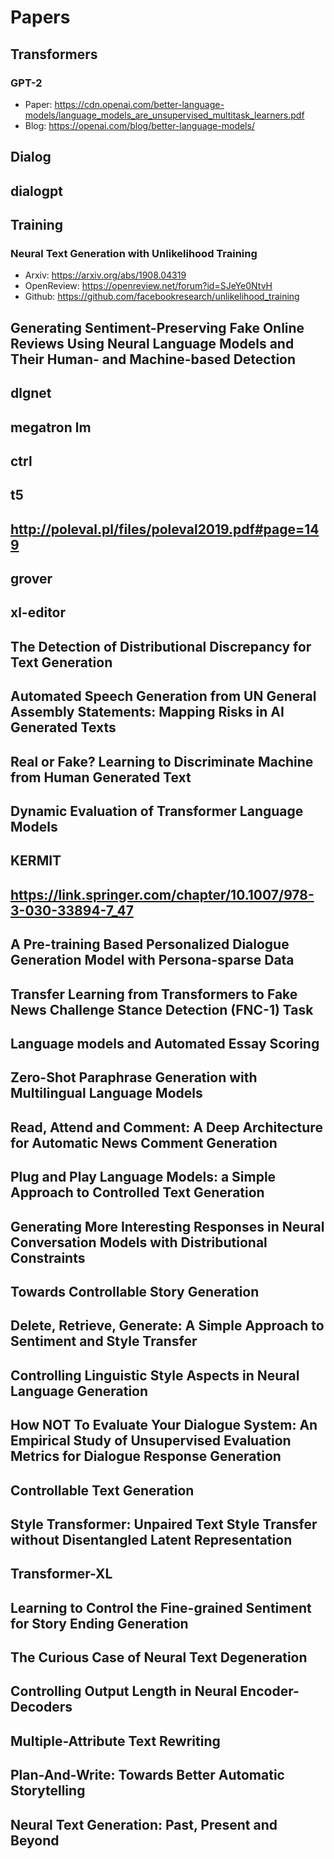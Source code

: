 # Papers

## Transformers

### GPT-2

-   Paper: https://cdn.openai.com/better-language-models/language_models_are_unsupervised_multitask_learners.pdf
-   Blog: https://openai.com/blog/better-language-models/

## Dialog

## dialogpt

## Training

### Neural Text Generation with Unlikelihood Training

-   Arxiv: https://arxiv.org/abs/1908.04319
-   OpenReview: https://openreview.net/forum?id=SJeYe0NtvH
-   Github: https://github.com/facebookresearch/unlikelihood_training

## Generating Sentiment-Preserving Fake Online Reviews Using Neural Language Models and Their Human- and Machine-based Detection

## dlgnet

## megatron lm

## ctrl

## t5

## http://poleval.pl/files/poleval2019.pdf#page=149

## grover

## xl-editor

## The Detection of Distributional Discrepancy for Text Generation

## Automated Speech Generation from UN General Assembly Statements: Mapping Risks in AI Generated Texts

## Real or Fake? Learning to Discriminate Machine from Human Generated Text

## Dynamic Evaluation of Transformer Language Models

## KERMIT

## https://link.springer.com/chapter/10.1007/978-3-030-33894-7_47

## A Pre-training Based Personalized Dialogue Generation Model with Persona-sparse Data

## Transfer Learning from Transformers to Fake News Challenge Stance Detection (FNC-1) Task

## Language models and Automated Essay Scoring

## Zero-Shot Paraphrase Generation with Multilingual Language Models

## Read, Attend and Comment: A Deep Architecture for Automatic News Comment Generation

## Plug and Play Language Models: a Simple Approach to Controlled Text Generation

## Generating More Interesting Responses in Neural Conversation Models with Distributional Constraints

## Towards Controllable Story Generation

## Delete, Retrieve, Generate: A Simple Approach to Sentiment and Style Transfer

## Controlling Linguistic Style Aspects in Neural Language Generation

## How NOT To Evaluate Your Dialogue System: An Empirical Study of Unsupervised Evaluation Metrics for Dialogue Response Generation

## Controllable Text Generation

## Style Transformer: Unpaired Text Style Transfer without Disentangled Latent Representation

## Transformer-XL

## Learning to Control the Fine-grained Sentiment for Story Ending Generation

## The Curious Case of Neural Text Degeneration

## Controlling Output Length in Neural Encoder-Decoders

## Multiple-Attribute Text Rewriting

## Plan-And-Write: Towards Better Automatic Storytelling

## Neural Text Generation: Past, Present and Beyond
